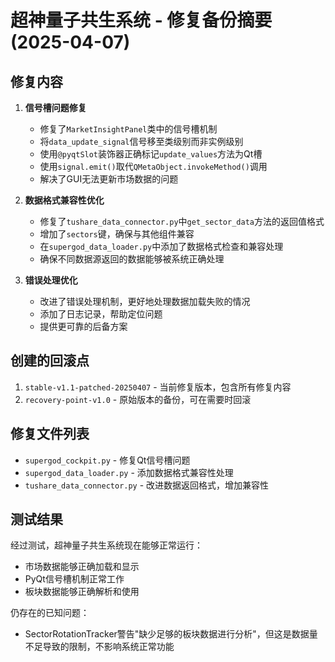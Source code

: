 # 超神量子共生系统 - 修复备份摘要 (2025-04-07)

## 修复内容

1. **信号槽问题修复**
   - 修复了`MarketInsightPanel`类中的信号槽机制
   - 将`data_update_signal`信号移至类级别而非实例级别
   - 使用`@pyqtSlot`装饰器正确标记`update_values`方法为Qt槽
   - 使用`signal.emit()`取代`QMetaObject.invokeMethod()`调用
   - 解决了GUI无法更新市场数据的问题

2. **数据格式兼容性优化**
   - 修复了`tushare_data_connector.py`中`get_sector_data`方法的返回值格式
   - 增加了`sectors`键，确保与其他组件兼容
   - 在`supergod_data_loader.py`中添加了数据格式检查和兼容处理
   - 确保不同数据源返回的数据能够被系统正确处理

3. **错误处理优化**
   - 改进了错误处理机制，更好地处理数据加载失败的情况
   - 添加了日志记录，帮助定位问题
   - 提供更可靠的后备方案

## 创建的回滚点

1. `stable-v1.1-patched-20250407` - 当前修复版本，包含所有修复内容
2. `recovery-point-v1.0` - 原始版本的备份，可在需要时回滚

## 修复文件列表

- `supergod_cockpit.py` - 修复Qt信号槽问题
- `supergod_data_loader.py` - 添加数据格式兼容性处理
- `tushare_data_connector.py` - 改进数据返回格式，增加兼容性

## 测试结果

经过测试，超神量子共生系统现在能够正常运行：
- 市场数据能够正确加载和显示
- PyQt信号槽机制正常工作
- 板块数据能够正确解析和使用

仍存在的已知问题：
- SectorRotationTracker警告"缺少足够的板块数据进行分析"，但这是数据量不足导致的限制，不影响系统正常功能 
